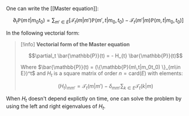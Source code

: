 One can write the [[Master equation]]:

$$ \partial_t \mathbb{P}(m\,t|m_0t_0) =  \sum_{m' \in E} \left[\mathcal{T}_t(m|m')\mathbb{P}(m',t|m_0,t_0)- \mathcal{T}_t(m'|m)\mathbb{P}(m,t|m_0,t_0)\right] $$

In the following vectorial form:

>[!info] **Vectorial form of the Master equation**
>
>$$\partial_t \bar{\mathbb{P}}(t) = - H_{t} \bar{\mathbb{P}}(t)$$
>
>Where $\bar{\mathbb{P}}(t) = (\{\mathbb{P}(m\,t|m_0t_0) \}_{m\in E})^t$ and $H_t$ is a square matrix of order $n = \text{card}(E)$ with elements:
>
>$$ (H_t)_{mm'} = \mathcal{T}_t(m|m') - \delta_{mm'} \sum_{k\in E} \mathcal{T}_t(k|m) $$

When $H_t$ doesn't depend explictly on time, one can solve the problem by using the left and right eigenvalues of $H_t$.
